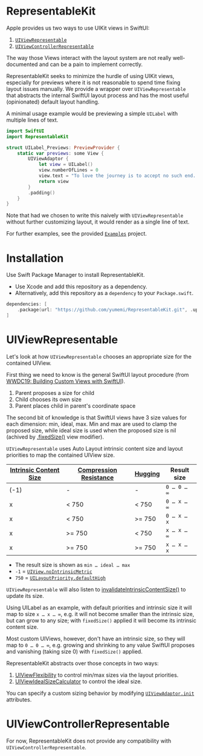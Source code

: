 # RepresentableKit

Apple provides us two ways to use UIKit views in SwiftUI:

1. [`UIViewRepresentable`](https://developer.apple.com/documentation/swiftui/uiviewrepresentable)
1. [`UIViewControllerRepresentable`](https://developer.apple.com/documentation/swiftui/uiviewcontrollerrepresentable)

The way those Views interact with the layout system are not really well-documented and can be a pain to implement correctly.

RepresentableKit seeks to minimize the hurdle of using UIKit views, especially for previews where it is not reasonable to spend time fixing layout issues manually. We provide a wrapper over `UIViewRepresentable` that abstracts the internal SwiftUI layout process and has the most useful (opinionated) default layout handling.

A minimal usage example would be previewing a simple `UILabel` with multiple lines of text. 

```swift
import SwiftUI
import RepresentableKit

struct UILabel_Previews: PreviewProvider {
    static var previews: some View {
        UIViewAdaptor {
            let view = UILabel()
            view.numberOfLines = 0
            view.text = "To love the journey is to accept no such end. I have found, through painful experience, that the most important step a person can take is always the next one."
            return view
        }
        .padding()
    }
}
```

Note that had we chosen to write this naively with `UIViewRepresentable` without further customizing layout, it would render as a single line of text.

For further examples, see the provided [`Examples`](Examples/) project. 

# Installation

Use Swift Package Manager to install RepresentableKit.

- Use Xcode and add this repository as a dependency.
- Alternatively, add this repository as a `dependency` to your `Package.swift`.

```swift
dependencies: [
    .package(url: "https://github.com/yumemi/RepresentableKit.git", .upToNextMajor(from: "0.0.1"))
]
```


# UIViewRepresentable

Let's look at how `UIViewRepresentable` chooses an appropriate size for the contained UIView.

First thing we need to know is the general SwiftUI layout procedure (from [WWDC19: Building Custom Views with SwiftUI](https://developer.apple.com/videos/play/wwdc2019/237/?time=283)).

1. Parent proposes a size for child
1. Child chooses its own size
1. Parent places child in parent's coordinate space

The second bit of knowledge is that SwiftUI views have 3 size values for each dimension: min, ideal, max. Min and max are used to clamp the proposed size, while ideal size is used when the proposed size is nil (achived by [.fixedSize()](https://developer.apple.com/documentation/swiftui/view/fixedsize()) view modifier).

`UIViewRepresentable` uses Auto Layout intrinsic content size and layout priorities to map the contained UIView size. 

| [Intrinsic Content Size](https://developer.apple.com/documentation/uikit/uiview/1622600-intrinsiccontentsize) | [Compression Resistance](https://developer.apple.com/documentation/uikit/uiview/1622465-contentcompressionresistanceprio/) | [Hugging](https://developer.apple.com/documentation/uikit/uiview/1622556-contenthuggingpriority/) | Result size |
|---|---|---|---|
| (-1) | - | - | `0 … 0 … ∞` |
| x | < 750 | < 750 | `0 … x … ∞` |
| x | < 750 | >= 750 | `0 … x … x` |
| x | >= 750 | < 750 | `x … x … ∞` |
| x | >= 750 | >= 750 | `x … x … x` |

- The result size is shown as `min … ideal … max`
- `-1` = [`UIView.noIntrinsicMetric`](https://developer.apple.com/documentation/uikit/uiview/1622486-nointrinsicmetric/)
- `750` = [`UILayoutPriority.defaultHigh`](https://developer.apple.com/documentation/uikit/uilayoutpriority/1622249-defaulthigh)

`UIViewRepresentable` will also listen to [invalidateIntrinsicContentSize()](https://developer.apple.com/documentation/uikit/uiview/1622457-invalidateintrinsiccontentsize/) to update its size.

Using UILabel as an example, with default priorities and intrinsic size it will map to size `x … x … ∞`, e.g. it will not become smaller than the intrinsic size, but can grow to any size; with `fixedSize()` applied it will become its intrinsic content size.

Most custom UIViews, however, don't have an intrinsic size, so they will map to `0 … 0 … ∞`, e.g. growing and shrinking to any value SwiftUI proposes and vanishing (taking size 0) with `fixedSize()` applied.

RepresentableKit abstracts over those concepts in two ways:

1. [UIViewFlexibility](Sources/RepresentableKit/UIViewFlexibility.swift) to control min/max sizes via the layout priorities.
1. [UIViewIdealSizeCalculator](Sources/RepresentableKit/UIViewIdealSize.swift) to control the ideal size.

You can specify a custom sizing behavior by modifying [`UIViewAdaptor.init`](Sources/RepresentableKit/UIViewAdaptor.swift) attributes.

# UIViewControllerRepresentable

For now, RepresentableKit does not provide any compatibility with `UIViewControllerRepresentable`.
